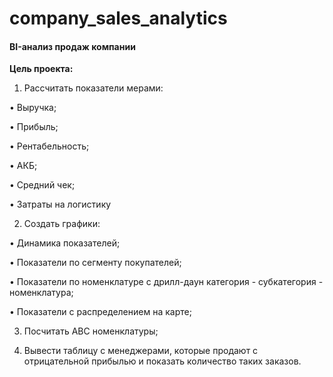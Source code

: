 # company_sales_analytics

#### BI-анализ продаж компании

**Цель проекта:**

1.	Рассчитать показатели мерами:
   
•	Выручка;

•	Прибыль;

•	Рентабельность;

•	АКБ;

•	Средний чек;

•	Затраты на логистику

2.	Создать графики:
   
•	Динамика показателей;

•	Показатели по сегменту покупателей;

•	Показатели по номенклатуре с дрилл-даун категория - субкатегория - номенклатура;

•	Показатели с распределением на карте;

3.	Посчитать АВС номенклатуры;
   
4.	Вывести таблицу с менеджерами, которые продают с отрицательной прибылью и показать количество таких заказов.
